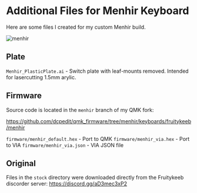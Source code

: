 # Additional Files for Menhir Keyboard
Here are some files I created for my custom Menhir build.

![menhir](https://i.imgur.com/7StDPumh.jpeg)

## Plate
`Menhir_PlasticPlate.ai` - Switch plate with leaf-mounts removed.  Intended for lasercutting 1.5mm arylic.

## Firmware
Source code is located in the `menhir` branch of my QMK fork:

https://github.com/dcpedit/qmk_firmware/tree/menhir/keyboards/fruitykeeb/menhir

`firmware/menhir_default.hex` - Port to QMK
`firmware/menhir_via.hex` - Port to VIA
`firmware/menhir_via.json` - VIA JSON file

## Original
Files in the `stock` directory were downloaded directly from the Fruitykeeb discorder server: https://discord.gg/aD3mec3xP2
